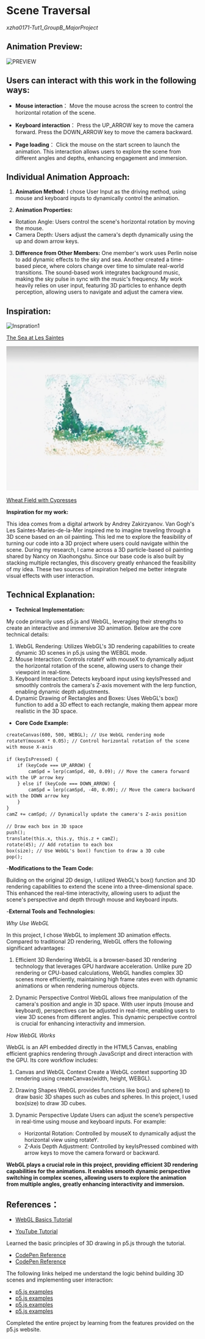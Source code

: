 # Scene Traversal
_xzha0171-Tut1_GroupB_MajorProject_

## Animation Preview:  
![PREVIEW](assets/Preview.gif)


## Users can interact with this work in the following ways:

- **Mouse interaction**：
Move the mouse across the screen to control the horizontal rotation of the scene.

- **Keyboard interaction**：
Press the UP_ARROW key to move the camera forward. 
Press the DOWN_ARROW key to move the camera backward.

- **Page loading**：
Click the mouse on the start screen to launch the animation.
This interaction allows users to explore the scene from different angles and depths, enhancing engagement and immersion.


## Individual Animation Approach:

1. **Animation Method:** 
I chose User Input as the driving method, using mouse and keyboard inputs to dynamically control the animation.

2. **Animation Properties:**
  - Rotation Angle: Users control the scene's horizontal rotation by moving the mouse.
  - Camera Depth: Users adjust the camera's depth dynamically using the up and down arrow keys.

3. **Difference from Other Members:**
One member's work uses Perlin noise to add dynamic effects to the sky and sea. Another created a time-based piece, where colors change over time to simulate real-world transitions. The sound-based work integrates background music, making the sky pulse in sync with the music's frequency. My work heavily relies on user input, featuring 3D particles to enhance depth perception, allowing users to navigate and adjust the camera view.


## Inspiration:
![Inspration1](assets/GIF_1.gif)

[The Sea at Les Saintes](https://www.youtube.com/watch?v=u0bwaIiTPIc)

![Inspration2](assets/GIF_2.gif)

[Wheat Field with Cypresses](https://www.xiaohongshu.com/explore/6574f998000000001502c53e?app_platform=ios&app_version=8.60&share_from_user_hidden=true&xsec_source=app_share&type=video&xsec_token=CBJ37PBF7_hw2ZxY7ev-UgGd1lYzoz3Iru5LPTLOB0nYA=&author_share=1&xhsshare=WeixinSession&shareRedId=NzxGQTdKO0w-O0pGTEwzN0tFT0g0OD1O&apptime=1731459812&share_id=ccfb1857ea8e4bfabc7c7c7c67266921&exSource=)

__Inspiration for my work:__

This idea comes from a digital artwork by Andrey Zakirzyanov. Van Gogh's Les Saintes-Maries-de-la-Mer inspired me to imagine traveling through a 3D scene based on an oil painting. 
This led me to explore the feasibility of turning our code into a 3D project where users could navigate within the scene. During my research, I came across a 3D particle-based oil painting shared by Nancy on Xiaohongshu. 
Since our base code is also built by stacking multiple rectangles, this discovery greatly enhanced the feasibility of my idea. These two sources of inspiration helped me better integrate visual effects with user interaction.



## Technical Explanation:
- **Technical Implementation:**

My code primarily uses p5.js and WebGL, leveraging their strengths to create an interactive and immersive 3D animation. Below are the core technical details:

1. WebGL Rendering: Utilizes WebGL's 3D rendering capabilities to create dynamic 3D scenes in p5.js using the WEBGL mode.
2. Mouse Interaction: Controls rotateY with mouseX to dynamically adjust the horizontal rotation of the scene, allowing users to change their viewpoint in real-time.
3. Keyboard Interaction: Detects keyboard input using keyIsPressed and smoothly controls the camera's Z-axis movement with the lerp function, enabling dynamic depth adjustments.
4. Dynamic Drawing of Rectangles and Boxes: Uses WebGL's box() function to add a 3D effect to each rectangle, making them appear more realistic in the 3D space.

- **Core Code Example:**

```
createCanvas(600, 500, WEBGL); // Use WebGL rendering mode
rotateY(mouseX * 0.05); // Control horizontal rotation of the scene with mouse X-axis

if (keyIsPressed) {
    if (keyCode === UP_ARROW) {
        camSpd = lerp(camSpd, 40, 0.09); // Move the camera forward with the UP arrow key
    } else if (keyCode === DOWN_ARROW) {
        camSpd = lerp(camSpd, -40, 0.09); // Move the camera backward with the DOWN arrow key
    }
}
camZ += camSpd; // Dynamically update the camera's Z-axis position

// Draw each box in 3D space
push();
translate(this.x, this.y, this.z + camZ);
rotate(45); // Add rotation to each box
box(size); // Use WebGL's box() function to draw a 3D cube
pop();
```

-**Modifications to the Team Code:**

Building on the original 2D design, I utilized WebGL's box() function and 3D rendering capabilities to extend the scene into a three-dimensional space.
This enhanced the real-time interactivity, allowing users to adjust the scene's perspective and depth through mouse and keyboard inputs.

-**External Tools and Technologies:**

_Why Use WebGL_

In this project, I chose WebGL to implement 3D animation effects. Compared to traditional 2D rendering, WebGL offers the following significant advantages:

1. Efficient 3D Rendering
WebGL is a browser-based 3D rendering technology that leverages GPU hardware acceleration. Unlike pure 2D rendering or CPU-based calculations, WebGL handles complex 3D scenes more efficiently, maintaining high frame rates even with dynamic animations or when rendering numerous objects.

2. Dynamic Perspective Control
WebGL allows free manipulation of the camera's position and angle in 3D space. With user inputs (mouse and keyboard), perspectives can be adjusted in real-time, enabling users to view 3D scenes from different angles. This dynamic perspective control is crucial for enhancing interactivity and immersion.


_How WebGL Works_

 WebGL is an API embedded directly in the HTML5 Canvas, enabling efficient graphics rendering through JavaScript and direct interaction with the GPU. Its core workflow includes:

1. Canvas and WebGL Context
Create a WebGL context supporting 3D rendering using createCanvas(width, height, WEBGL).

2. Drawing Shapes
WebGL provides functions like box() and sphere() to draw basic 3D shapes such as cubes and spheres.
In this project, I used box(size) to draw 3D cubes.

3. Dynamic Perspective Update
Users can adjust the scene’s perspective in real-time using mouse and keyboard inputs. For example:

    - Horizontal Rotation: Controlled by mouseX to dynamically adjust the horizontal view using rotateY.
    - Z-Axis Depth Adjustment: Controlled by keyIsPressed combined with arrow keys to move the camera forward or backward.


__WebGL plays a crucial role in this project, providing efficient 3D rendering capabilities for the animations. It enables smooth dynamic perspective switching in complex scenes, allowing users to explore the animation from multiple angles, greatly enhancing interactivity and immersion.__


## References： 
- [WebGL Basics Tutorial](https://developer.mozilla.org/en-US/docs/Web/API/WebGL_API/Tutorial)

- [YouTube Tutorial](https://www.youtube.com/watch?v=o5t7PxRJSXk)

Learned the basic principles of 3D drawing in p5.js through the tutorial.

- [CodePen Reference](https://codepen.io/Niekes/pen/mdOrXaw)
- [CodePen Reference](https://codepen.io/yoshihito_fujiwara_79/pen/XQxMyb)

The following links helped me understand the logic behind building 3D scenes and implementing user interaction:



- [p5.js examples](https://p5js.org/reference/p5/WEBGL/)
- [p5.js examples](https://p5js.org/reference/p5/box/)
- [p5.js examples](https://p5js.org/reference/p5/camera/)
- [p5.js examples](https://p5js.org/reference/p5/loadFont/)

Completed the entire project by learning from the features provided on the p5.js website.

